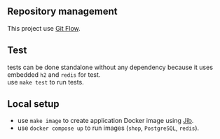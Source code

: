 ## Repository management
This project use [Git Flow](https://www.atlassian.com/git/tutorials/comparing-workflows/gitflow-workflow).

## Test
tests can be done standalone without any dependency because it uses embedded `h2` and `redis` for test.
<br>
use `make test` to run tests.

## Local setup
- use `make image` to create application Docker image using 
[Jib](https://cloud.google.com/blog/topics/developers-practitioners/comparing-containerization-methods-buildpacks-jib-and-dockerfile).
- use `docker compose up` to run images (`shop`, `PostgreSQL`, `redis`).